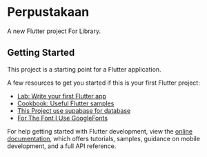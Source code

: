 # Perpustakaan

A new Flutter project For Library.

## Getting Started

This project is a starting point for a Flutter application.

A few resources to get you started if this is your first Flutter project:

- [Lab: Write your first Flutter app](https://docs.flutter.dev/get-started/codelab)
- [Cookbook: Useful Flutter samples](https://docs.flutter.dev/cookbook)
- [This Project use supabase for database](https://supabase.com/)
- [For The Font I Use GoogleFonts](https://fonts.google.com/)


For help getting started with Flutter development, view the
[online documentation](https://docs.flutter.dev/), which offers tutorials,
samples, guidance on mobile development, and a full API reference.
